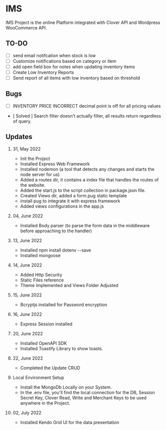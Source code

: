 # IMS

IMS Project is the online Platform integrated with Clover API and Wordpress WooCommerce API.

## TO-DO

- [ ] send email notifcation when stock is low
- [ ] Customize notifications based on category or item
- [ ] add open field box for notes when updating inventory items
- [ ] Create Low Inventory Reports
- [ ] Send report of all items with low inventory based on threshold

## Bugs

- [ ] INVENTORY PRICE INCORRECT decimal point is off for all pricing values
- [ Solved ] Search filter doesn't actually filter, all results return regardless of query.

## Updates

1. 31, May 2022
    - Init the Project
    - Installed Express Web Framework
    - Installed nodemon (a tool that detects any changes and starts the node server for us)
    - Added a routes dir, it contains a index file that handles the routes of the website.
    - Added the start.js to the script collection in package.json file.
    - Created Views dir, added a form.pug static template
    - install pug to integrate it with express framework
    - Added views configurations in the app.js

2. 04, June 2022
    - Installed Body parser (to parse the form data in the middleware before approaching to the handler)

3. 13, June 2022
    - Installed npm install dotenv --save
    - Installed mongoose

4. 14, June 2022
    - Added Http Security
    - Static Files reference
    - Theme Implemented and Views Folder Adjusted

5. 15, June 2022
    - Bcryptjs installed for Password encryption

6. 16, June 2022
    - Express Session installed

7. 20, June 2022
    - Installed OpenAPI SDK
    - Installed Toastify Library to show toasts.

8. 22, June 2022
    - Completed the Update CRUD

9. Local Environment Setup
    - Install the MongoDb Locally on your System.
    - In the .env file, you'll find the local connection for the DB, Session Secret Key, Clover Read, Write and Merchant Keys to be used anywhere in the Project.

10. 02, July 2022
    - Installed Kendo Grid UI for the data presentation
